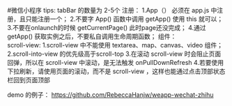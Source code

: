 #微信小程序
tips:
  tabBar 的数量为 2-5个
  注册：
	1.App（） 必须在 app.js 中注册，且只能注册一个；
	2.不要字 App() 函数中调用  getApp() 使用 this 就可以；
	3.不要在onlaunch的时候 getCurrentPage() 此时page还没完成；
	4.通过 getApp() 获取实例之后，不要私自调用生命周期函数；
  组件：	
	scroll-view:
		1.scroll-view 中不能使用 textarea、map、canvas、video 组件；
		2.scroll-into-view 的优先级高于scroll-top
		3.在滚动 scroll-view 时会阻止页面回弹，所以在 scroll-view 中滚动，是无法触发 onPullDownRefresh
		4.若要使用下拉刷新，请使用页面的滚动，而不是 scroll-view ，这样也能通过点击顶部状态栏回到页面顶部

demo 的例子： https://github.com/RebeccaHanjw/weapp-wechat-zhihu
